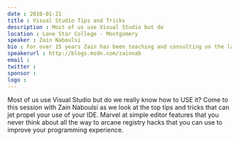 ```yaml
---
date : 2010-01-21
title : Visual Studio Tips and Tricks
description : Most of us use Visual Studio but do 
location : Lone Star College - Montgomery
speaker : Zain Naboulsi
bio : For over 15 years Zain has been teaching and consulting on the latest Microsoft technologies.  He’s been a Consultant and Microsoft Certified Trainer since 1995. He is the current purveyor of Visual Studio Tips and Tricks as well as the creator of Online Community Evangelism; which is an effort to build communities in virtual places like LinkedIn, Facebook, and OpenSim.  He is not only a proponent of the community aspect of online environments but also is a supporter of the myriad business applications that these new mediums offer.&lt;div&gt;&lt;br /&gt;&lt;/div&gt;&lt;div&gt;Zain’s efforts have been featured by eWeek, Redmond Developer News, and many others.  He has been interviewed by Forrester Research, ThinkBalm, UgoTrade, Gartner, and the Science Channel for his work with online communities.  He is a frequent speaker at events in LinkedIn, Facebook, ReactionGrid, and other online venues. Zain also lectures world-wide on a variety of topics.&lt;/div&gt;
speakerurl : http://blogs.msdn.com/zainnab
email : 
twitter : 
sponsor : 
logo : 
---
```

Most of us use Visual Studio but do we really know how to USE it?  Come to this session with Zain Naboulsi as we look at the top tips and tricks that can jet propel your use of your IDE.  Marvel at simple editor features that you never think about all the way to arcane registry hacks that you can use to improve your programming experience.
